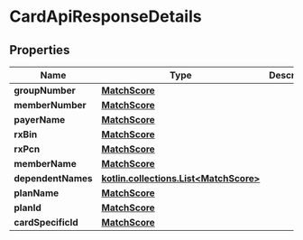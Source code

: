 
# CardApiResponseDetails

## Properties
| Name | Type | Description | Notes |
| ------------ | ------------- | ------------- | ------------- |
| **groupNumber** | [**MatchScore**](MatchScore.md) |  |  [optional] |
| **memberNumber** | [**MatchScore**](MatchScore.md) |  |  [optional] |
| **payerName** | [**MatchScore**](MatchScore.md) |  |  [optional] |
| **rxBin** | [**MatchScore**](MatchScore.md) |  |  [optional] |
| **rxPcn** | [**MatchScore**](MatchScore.md) |  |  [optional] |
| **memberName** | [**MatchScore**](MatchScore.md) |  |  [optional] |
| **dependentNames** | [**kotlin.collections.List&lt;MatchScore&gt;**](MatchScore.md) |  |  [optional] |
| **planName** | [**MatchScore**](MatchScore.md) |  |  [optional] |
| **planId** | [**MatchScore**](MatchScore.md) |  |  [optional] |
| **cardSpecificId** | [**MatchScore**](MatchScore.md) |  |  [optional] |



